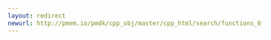 ```yaml
---
layout: redirect
newurl: http://pmem.io/pmdk/cpp_obj/master/cpp_html/search/functions_6f.html
---
```

